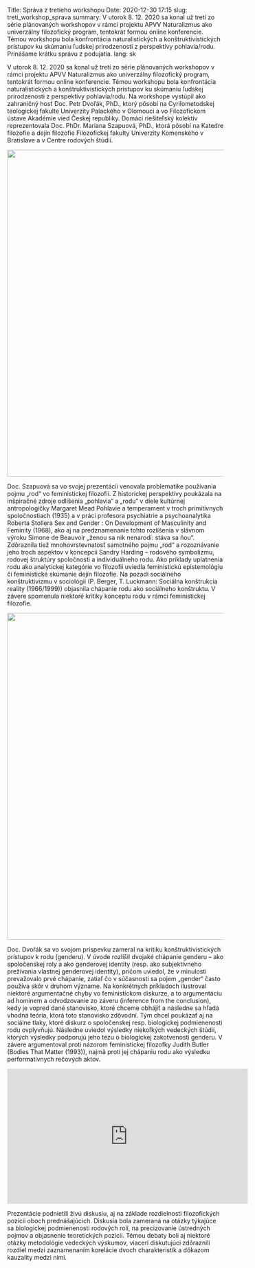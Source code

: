 Title: Správa z tretieho workshopu
Date: 2020-12-30 17:15
slug: treti_workshop_sprava
summary: V utorok 8. 12. 2020 sa konal už tretí zo série plánovaných workshopov v rámci projektu APVV Naturalizmus ako univerzálny filozofický program, tentokrát formou online konferencie. Témou workshopu bola konfrontácia naturalistických a konštruktivistických prístupov ku skúmaniu ľudskej prirodzenosti z perspektívy pohlavia/rodu. Prinášame krátku správu z podujatia.
lang: sk

V utorok 8. 12. 2020 sa konal už tretí zo série plánovaných workshopov v rámci
projektu APVV Naturalizmus ako univerzálny filozofický program, tentokrát formou
online konferencie. Témou workshopu bola konfrontácia naturalistických a
konštruktivistických prístupov ku skúmaniu ľudskej prirodzenosti z perspektívy
pohlavia/rodu. Na workshope vystúpil ako zahraničný hosť Doc. Petr Dvořák, PhD.,
ktorý pôsobí na Cyrilometodskej teologickej fakulte Univerzity Palackého v
Olomouci a vo Filozofickom ústave Akadémie vied Českej republiky. Domáci
riešiteľský kolektív reprezentovala Doc. PhDr. Mariana Szapuová, PhD., ktorá
pôsobí na Katedre filozofie a dejín filozofie Filozofickej fakulty Univerzity
Komenského v Bratislave a v Centre rodových štúdií. 


<img src="{static}/images/workshop_III_01.jpg" style="width:760px">

Doc. Szapuová  sa vo svojej  prezentácii venovala problematike  používania pojmu
„rod“  vo  feministickej  filozofii.  Z  historickej  perspektívy  poukázala  na
inšpiračné zdroje odlíšenia „pohlavia“ a „rodu“ v diele kultúrnej antropologičky
Margaret Mead Pohlavie a temperament  v troch primitívnych spoločnostiach (1935)
a  v práci  profesora psychiatrie  a  psychoanalytika Roberta  Stollera Sex  and
Gender  :  On  Development  of  Masculinity  and  Feminity  (1968),  ako  aj  na
predznamenanie tohto  rozlíšenia v slávnom  výroku Simone de Beauvoir  „ženou sa
nik nenarodí: stáva  sa ňou“. Zdôraznila tiež  mnohovrstevnatosť samotného pojmu
„rod“ a rozoznávanie  jeho troch aspektov v koncepcii Sandry  Harding – rodového
symbolizmu, rodovej  štruktúry spoločnosti  a individuálneho rodu.  Ako príklady
uplatnenia  rodu ako  analytickej  kategórie vo  filozofii uviedla  feministickú
epistemológiu  či feministické  skúmanie dejín  filozofie. Na  pozadí sociálneho
konštruktivizmu  v  sociológii (P.  Berger,  T.  Luckmann: Sociálna  konštrukcia
reality (1966/1999)) objasnila chápanie rodu ako sociálneho konštruktu. V závere
spomenula niektoré kritiky konceptu rodu v rámci feministickej filozofie.


<img src="{static}/images/workshop_III_02.jpg" style="width:760px">

Doc.  Dvořák sa  vo  svojom príspevku  zameral  na kritiku  konštruktivistických
prístupov k  rodu (genderu).  V úvode  rozlíšil dvojaké  chápanie genderu  – ako
spoločenskej roly a ako genderovej  identity (resp. ako subjektívneho prežívania
vlastnej genderovej identity),  pričom uviedol, že v  minulosti prevažovalo prvé
chápanie, zatiaľ čo  v súčasnosti sa pojem „gender“ často  používa skôr v druhom
význame.  Na konkrétnych  príkladoch ilustroval  niektoré argumentačné  chyby vo
feministickom diskurze,  a to argumentáciu  ad hominem a odvodzovanie  zo záveru
(inference from  the conclusion), kedy  je vopred dané stanovisko,  ktoré chceme
obhájiť a následne  sa hľadá vhodná teória, ktorá toto  stanovisko zdôvodní. Tým
chcel  poukázať  aj  na  sociálne  tlaky, ktoré  diskurz  o  spoločenskej  resp.
biologickej podmienenosti rodu ovplyvňujú.  Následne uviedol výsledky niekoľkých
vedeckých   štúdií,  ktorých   výsledky  podporujú   jeho  tézu   o  biologickej
zakotvenosti  genderu.   V  závere  argumentoval  proti   názorom  feministickej
filozofky Judith  Butler (Bodies That  Matter (1993)), najmä proti  jej chápaniu
rodu ako výsledku performatívnych rečových aktov.

<iframe src="https://www.facebook.com/plugins/video.php?height=314&href=https%3A%2F%2Fwww.facebook.com%2Fkfdf.fif.uk%2Fvideos%2F387793585783522%2F&show_text=false&width=560" width="560" height="314" style="border:none;overflow:hidden" scrolling="no" frameborder="0" allowfullscreen="true" allow="autoplay; clipboard-write; encrypted-media; picture-in-picture; web-share" allowFullScreen="true"></iframe>

Prezentácie podnietili živú diskusiu, aj na základe rozdielnosti filozofických
pozícii oboch prednášajúcich. Diskusia bola zameraná na otázky týkajúce sa
biologickej podmienenosti rodových rolí, na precizovanie ústredných pojmov a
objasnenie teoretických pozícií. Témou debaty boli aj niektoré otázky
metodológie vedeckých výskumov, viacerí diskutujúci zdôraznili rozdiel medzi
zaznamenaním korelácie dvoch charakteristík a dôkazom kauzality medzi nimi. 
